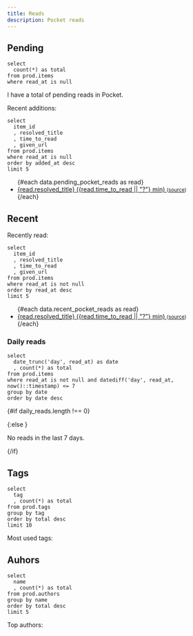 ```yaml
---
title: Reads
description: Pocket reads
---
```


## Pending

```total_pending_pocket_reads
select
  count(*) as total
from prod.items
where read_at is null
```

I have a total of <Value data={data.total_pending_pocket_reads} column=total/> pending reads in Pocket.

Recent additions:

```pending_pocket_reads
select
  item_id
  , resolved_title
  , time_to_read
  , given_url
from prod.items
where read_at is null
order by added_at desc
limit 5
```

<ul>
{#each data.pending_pocket_reads as read}
  <li>
    <a href="https://getpocket.com/read/{read.item_id}" target="_blank" rel="noopener noreferrer">
      {read.resolved_title} ({read.time_to_read || "?"} min)
    </a>
    <small>
      (<a href="{read.given_url}" target="_blank" rel="noopener noreferrer">source</a>)
    </small>
  </li>
{/each}
</ul>

## Recent

Recently read:

```recent_pocket_reads
select
  item_id
  , resolved_title
  , time_to_read
  , given_url
from prod.items
where read_at is not null
order by read_at desc
limit 5
```

<ul>
{#each data.recent_pocket_reads as read}
  <li>
    <a href="https://getpocket.com/read/{read.item_id}" target="_blank" rel="noopener noreferrer">
      {read.resolved_title} ({read.time_to_read || "?"} min)
    </a>
    <small>
      (<a href="{read.given_url}" target="_blank" rel="noopener noreferrer">source</a>)
    </small>
  </li>
{/each}
</ul>

### Daily reads

```daily_reads
select
  date_trunc('day', read_at) as date
  , count(*) as total
from prod.items
where read_at is not null and datediff('day', read_at, now()::timestamp) <= 7
group by date
order by date desc
```

{#if daily_reads.length !== 0}

<BarChart
    data={data.daily_reads}
    x=date
    y=total
/>

{:else }

No reads in the last 7 days.

{/if}

## Tags

```tags_tally
select
  tag
  , count(*) as total
from prod.tags
group by tag
order by total desc
limit 10
```

Most used tags:

<DataTable
    data={data.tags_tally}
    rows=10
/>

## Auhors

```author_tally
select
  name
  , count(*) as total
from prod.authors
group by name
order by total desc
limit 5
```

Top authors:

<DataTable
    data={data.author_tally}
    rows=5
/>
